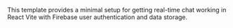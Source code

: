 
This template provides a minimal setup for getting real-time chat working in React Vite with Firebase user authentication and data storage.

